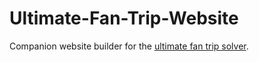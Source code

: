 # Ultimate-Fan-Trip-Website

Companion website builder for the [ultimate fan trip solver](https://github.com/Casper-Guo/Ultimate-Fan-Trip-Solver).
